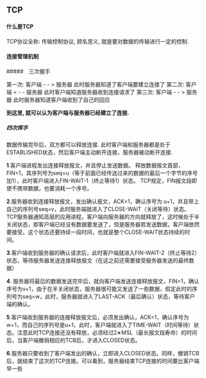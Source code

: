 ## TCP

#### 什么是TCP

TCP协议全称: 传输控制协议, 顾名思义, 就是要对数据的传输进行一定的控制. 

#### 连接管理机制

#####　三次握手

第一次: 
客户端 - - > 服务器 此时服务器知道了客户端要建立连接了 
第二次: 
客户端 < - - 服务器 此时客户端知道服务器收到连接请求了 
第三次: 
客户端 - - > 服务器 此时服务器知道客户端收到了自己的回应

**到这里, 就可以认为客户端与服务器已经建立了连接.**

##### 四次挥手

数据传输完毕后，双方都可以释放连接. 
此时客户端和服务器都是处于ESTABLISHED状态，然后客户端主动断开连接，服务器被动断开连接.

**1**.客户端进程发出连接释放报文，并且停止发送数据。 
释放数据报文首部，FIN=1，其序列号为seq=u（等于前面已经传送过来的数据的最后一个字节的序号加1），此时客户端进入FIN-WAIT-1（终止等待1）状态。 TCP规定，FIN报文段即使不携带数据，也要消耗一个序号。 

**2**.服务器收到连接释放报文，发出确认报文，ACK=1，确认序号为 u+1，并且带上自己的序列号seq=v，此时服务端就进入了CLOSE-WAIT（关闭等待）状态。 
TCP服务器通知高层的应用进程，客户端向服务器的方向就释放了，这时候处于半关闭状态，即客户端已经没有数据要发送了，但是服务器若发送数据，客户端依然要接受。这个状态还要持续一段时间，也就是整个CLOSE-WAIT状态持续的时间。 

**3**.客户端收到服务器的确认请求后，此时客户端就进入FIN-WAIT-2（终止等待2）状态，等待服务器发送连接释放报文（在这之前还需要接受服务器发送的最终数据） 

**4**. 服务器将最后的数据发送完毕后，就向客户端发送连接释放报文，FIN=1，确认序号为v+1，由于在半关闭状态，服务器很可能又发送了一些数据，假定此时的序列号为seq=w，此时，服务器就进入了LAST-ACK（最后确认）状态，等待客户端的确认。 

**5**.客户端收到服务器的连接释放报文后，必须发出确认，ACK=1，确认序号为w+1，而自己的序列号是u+1，此时，客户端就进入了TIME-WAIT（时间等待）状态。注意此时TCP连接还没有释放，必须经过2∗MSL（最长报文段寿命）的时间后，当客户端撤销相应的TCB后，才进入CLOSED状态。 

**6**.服务器只要收到了客户端发出的确认，立即进入CLOSED状态。同样，撤销TCB后，就结束了这次的TCP连接。可以看到，服务器结束TCP连接的时间要比客户端早一些